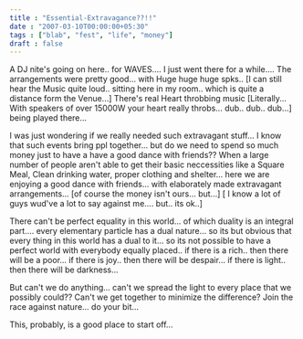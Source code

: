 ```yaml
---
title : "Essential-Extravagance??!!"
date : "2007-03-10T00:00:00+05:30"
tags : ["blab", "fest", "life", "money"]
draft : false
---
```


A DJ nite's going on here.. for WAVES.... I just went there for a
while....  The arrangements were pretty good... with Huge huge
huge spks.. [I can still hear the Music quite loud.. sitting here
in my room.. which is quite a distance form the Venue...] There's
real Heart throbbing music [Literally... With speakers of over
15000W your heart really throbs... dub.. dub.. dub...] being
played there...

I was just wondering if we really needed such extravagant
stuff... I know that such events bring ppl together... but do we
need to spend so much money just to have a have a good dance with
friends?? When a large number of people aren't able to get their
basic neccessities like a Square Meal, Clean drinking water,
proper clothing and shelter... here we are enjoying a good dance
with friends... with elaborately made extravagant
arrangements... [of course the money isn't ours... but...] [ I
know a lot of guys wud've a lot to say against me.... but.. its
ok..]

There can't be perfect equality in this world... of which duality
is an integral part.... every elementary particle has a dual
nature... so its but obvious that every thing in this world has a
dual to it... so its not possible to have a perfect world with
everybody equally placed.. if there is a rich.. then there will be
a poor... if there is joy.. then there will be despair... if there
is light.. then there will be darkness...

But can't we do anything... can't we spread the light to every
place that we possibly could?? Can't we get together to minimize
the difference? Join the race against nature... do your bit...

This, probably, is a good place to start off...
